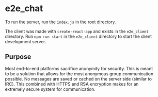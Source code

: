 # e2e_chat

To run the server, run the `index.js` in the root directory.

The client was made with `create-react-app` and exists in the `e2e_client` directory. Run `npm run start` in the `e2e_client` directory to start the client development server.

## Purpose

Most end-to-end platforms sacrifice anonymity for security. This is meant to be a solution that allows for the most anonymous group communication possible. No messages are saved or cached on the server side (similar to IRC). This combined with HTTPS and RSA encryption makes for an extremely secure system for communication.
